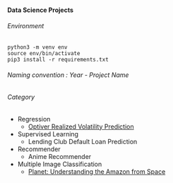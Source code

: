 #### Data Science Projects

###### Environment

```
python3 -m venv env
source env/bin/activate
pip3 install -r requirements.txt
```

###### Naming convention : Year - Project Name

###### Category

- Regression
  - [Optiver Realized Volatility Prediction](https://www.kaggle.com/c/optiver-realized-volatility-prediction)
- Supervised Learning
  - Lending Club Default Loan Prediction
- Recommender
  - Anime Recommender
- Multiple Image Classification
  - [Planet: Understanding the Amazon from Space](https://www.kaggle.com/c/planet-understanding-the-amazon-from-space)
